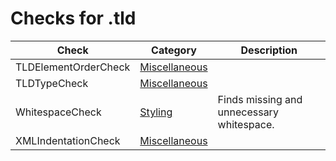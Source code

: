 # Checks for .tld

Check | Category | Description
----- | -------- | -----------
TLDElementOrderCheck | [Miscellaneous](miscellaneous_checks.markdown#miscellaneous-checks) | |
TLDTypeCheck | [Miscellaneous](miscellaneous_checks.markdown#miscellaneous-checks) | |
WhitespaceCheck | [Styling](styling_checks.markdown#styling-checks) | Finds missing and unnecessary whitespace. |
XMLIndentationCheck | [Miscellaneous](miscellaneous_checks.markdown#miscellaneous-checks) | |